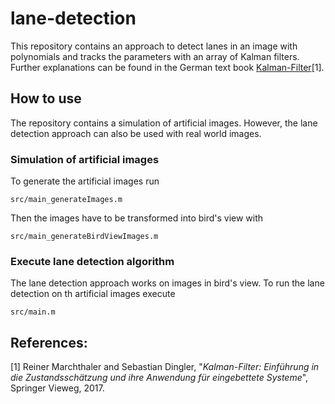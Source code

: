 # lane-detection

This repository contains an approach to detect lanes in an image with polynomials and tracks the parameters with an array of Kalman filters. Further explanations can be found in the German text book [Kalman-Filter](http://www.kalman-filter.de/)[1].

## How to use

The repository contains a simulation of artificial images. However, the lane detection approach can also be used with real world images.

### Simulation of artificial images

To generate the artificial images run

    src/main_generateImages.m

Then the images have to be transformed into bird's view with

    src/main_generateBirdViewImages.m

### Execute lane detection algorithm

The lane detection approach works on images in bird's view. To run the lane detection on th artificial images execute

    src/main.m

## References:
[1] Reiner Marchthaler and Sebastian Dingler, "*Kalman-Filter: Einführung in die Zustandsschätzung und ihre Anwendung für eingebettete Systeme*", Springer Vieweg, 2017.
